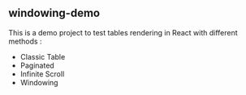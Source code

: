 ## windowing-demo

This is a demo project to test tables rendering in React with different methods :
- Classic Table
- Paginated
- Infinite Scroll
- Windowing